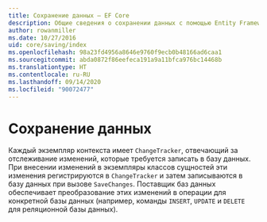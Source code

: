 ```yaml
---
title: Сохранение данных — EF Core
description: Общие сведения о сохранении данных с помощью Entity Framework Core
author: rowanmiller
ms.date: 10/27/2016
uid: core/saving/index
ms.openlocfilehash: 98a23fd4956a8646e9760f9ecb0b48166ad6caa1
ms.sourcegitcommit: abda0872f86eefeca191a9a11bfca976bc14468b
ms.translationtype: HT
ms.contentlocale: ru-RU
ms.lasthandoff: 09/14/2020
ms.locfileid: "90072477"
---
```

# <a name="saving-data"></a>Сохранение данных

Каждый экземпляр контекста имеет `ChangeTracker`, отвечающий за отслеживание изменений, которые требуется записать в базу данных. При внесении изменений в экземпляры классов сущностей эти изменения регистрируются в `ChangeTracker` и затем записываются в базу данных при вызове `SaveChanges`. Поставщик баз данных обеспечивает преобразование этих изменений в операции для конкретной базы данных (например, команды `INSERT`, `UPDATE` и `DELETE` для реляционной базы данных).
